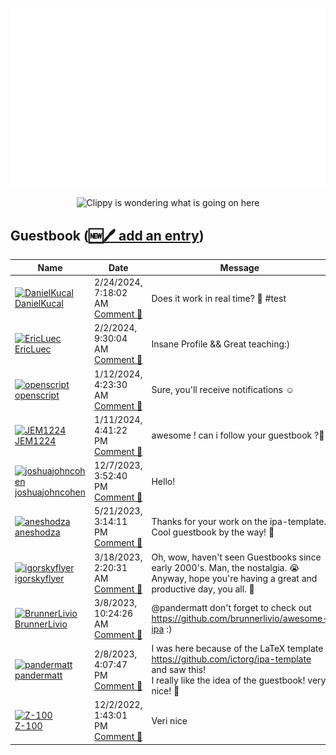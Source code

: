 ![My metrics](github-metrics.svg)

<p align="center">
  <img src="clippy.gif" alt="Clippy is wondering what is going on here" />
</p>

## Guestbook ([🆕🖊️ add an entry](https://github.com/openscript/openscript/issues/1#issuecomment-new))
<!-- Guestbook -->
| Name | Date | Message |
|---|---|---|
|[<img src="https://avatars.githubusercontent.com/u/8938562?s=48&u=eabc71a6c8325b496245a2b9850e088e5ac0d411&v=4" alt="DanielKucal" width="48" /><br />DanielKucal](https://github.com/DanielKucal)|2/24/2024, 7:18:02 AM<br />[Comment 🔗](https://github.com/openscript/openscript/issues/1#issuecomment-1962283576)|Does it work in real time? 🤔 #test|
|[<img src="https://avatars.githubusercontent.com/u/140081980?s=48&u=b1dd073f4b69096c8a7bd3a2e7fbbbfab2f2ba92&v=4" alt="EricLuec" width="48" /><br />EricLuec](https://github.com/EricLuec)|2/2/2024, 9:30:04 AM<br />[Comment 🔗](https://github.com/openscript/openscript/issues/1#issuecomment-1923409885)|Insane Profile && Great teaching:)|
|[<img src="https://avatars.githubusercontent.com/u/1105080?s=48&u=dde8ee2b184b25db43723f54823a3484ffe806a7&v=4" alt="openscript" width="48" /><br />openscript](https://github.com/openscript)|1/12/2024, 4:23:30 AM<br />[Comment 🔗](https://github.com/openscript/openscript/issues/1#issuecomment-1888411867)|Sure, you'll receive notifications ☺️|
|[<img src="https://avatars.githubusercontent.com/u/101504594?s=48&v=4" alt="JEM1224" width="48" /><br />JEM1224](https://github.com/JEM1224)|1/11/2024, 4:41:22 PM<br />[Comment 🔗](https://github.com/openscript/openscript/issues/1#issuecomment-1887551082)|awesome ! can i follow your guestbook ?🧐|
|[<img src="https://avatars.githubusercontent.com/u/65085812?s=48&v=4" alt="joshuajohncohen" width="48" /><br />joshuajohncohen](https://github.com/joshuajohncohen)|12/7/2023, 3:52:40 PM<br />[Comment 🔗](https://github.com/openscript/openscript/issues/1#issuecomment-1841619487)|Hello!|
|[<img src="https://avatars.githubusercontent.com/u/75726773?s=48&u=dd575437c43a17ca22e1b3f8081e0899d20d83c1&v=4" alt="aneshodza" width="48" /><br />aneshodza](https://github.com/aneshodza)|5/21/2023, 3:14:11 PM<br />[Comment 🔗](https://github.com/openscript/openscript/issues/1#issuecomment-1556204352)|Thanks for your work on the ipa-template. Cool guestbook by the way! 👋|
|[<img src="https://avatars.githubusercontent.com/u/20957750?s=48&u=65b7e1fe203390bceb73dc9377cc33abc43ff6d9&v=4" alt="igorskyflyer" width="48" /><br />igorskyflyer](https://github.com/igorskyflyer)|3/18/2023, 2:20:31 AM<br />[Comment 🔗](https://github.com/openscript/openscript/issues/1#issuecomment-1474610548)|Oh, wow, haven't seen Guestbooks since early 2000's. Man, the nostalgia. 😭<br />Anyway, hope you're having a great and productive day, you all. 🤗|
|[<img src="https://avatars.githubusercontent.com/u/9899423?s=48&u=5d1170c99cdf11065093d124bd2c87ee1f3e097e&v=4" alt="BrunnerLivio" width="48" /><br />BrunnerLivio](https://github.com/BrunnerLivio)|3/8/2023, 10:24:26 AM<br />[Comment 🔗](https://github.com/openscript/openscript/issues/1#issuecomment-1459945626)|@pandermatt don't forget to check out https://github.com/brunnerlivio/awesome-ipa :)|
|[<img src="https://avatars.githubusercontent.com/u/20790833?s=48&u=f7524c95d67df18d9929819eeb22775a96f4bfe4&v=4" alt="pandermatt" width="48" /><br />pandermatt](https://github.com/pandermatt)|2/8/2023, 4:07:47 PM<br />[Comment 🔗](https://github.com/openscript/openscript/issues/1#issuecomment-1422863321)|I was here because of the LaTeX template https://github.com/ictorg/ipa-template and saw this!<br />I really like the idea of the guestbook! very nice! 🥳|
|[<img src="https://avatars.githubusercontent.com/u/55056535?s=48&u=0ba30c7ca3316cb4b2f3ba7b9dfeede0e7eb9225&v=4" alt="Z-100" width="48" /><br />Z-100](https://github.com/Z-100)|12/2/2022, 1:43:01 PM<br />[Comment 🔗](https://github.com/openscript/openscript/issues/1#issuecomment-1335250811)|Veri nice|
<!-- /Guestbook -->
